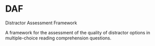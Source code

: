 # DAF
Distractor Assessment Framework

A framework for the assessment of the quality of distractor options in multiple-choice reading comprehension questions.
